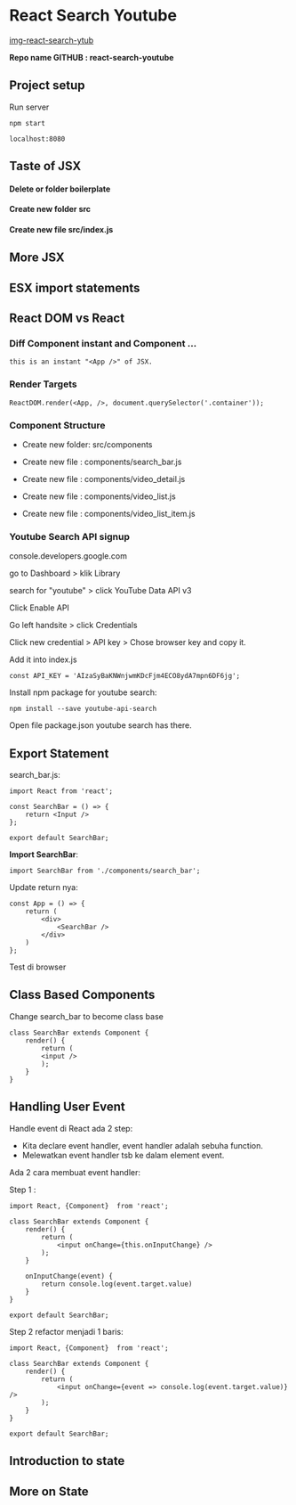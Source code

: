 # React Search Youtube

[img-react-search-ytub](http://res.cloudinary.com/medio/image/upload/c_scale,h_1100,w_800/v1512036851/final_app_react_search_ycvr6k.jpg)


**Repo name GITHUB : react-search-youtube**


## Project setup

Run server

    npm start

    localhost:8080

## Taste of JSX

#### Delete or folder boilerplate

#### Create new folder src

#### Create new file src/index.js

## More JSX

## ESX import statements

## React DOM vs React

### Diff Component instant and Component ...

    this is an instant "<App />" of JSX.

### Render Targets

    ReactDOM.render(<App, />, document.querySelector('.container'));

### Component Structure

* Create new folder: src/components

* Create new file : components/search_bar.js

* Create new file : components/video_detail.js    

* Create new file : components/video_list.js    

* Create new file : components/video_list_item.js

### Youtube Search API signup

console.developers.google.com

go to Dashboard > klik Library

search for "youtube" > click YouTube Data API v3

Click Enable API

Go left handsite > click Credentials

Click new credential > API key > Chose browser key and copy it.

Add it into index.js

    const API_KEY = 'AIzaSyBaKNWnjwmKDcFjm4ECO8ydA7mpn6DF6jg';

Install npm package for youtube search:

    npm install --save youtube-api-search    

Open file package.json youtube search has there.

## Export Statement

search_bar.js:

    import React from 'react';

    const SearchBar = () => {
        return <Input />
    };

    export default SearchBar;

**Import SearchBar**:

    import SearchBar from './components/search_bar';

Update return nya:

    const App = () => {
        return (
            <div>
                <SearchBar />
            </div>
        )
    };

Test di browser        

## Class Based Components

Change search_bar to become class base 

    class SearchBar extends Component {
        render() {
            return (
            <input />
            );
        }
    }

## Handling User Event

Handle event di React ada 2 step:

* Kita declare event handler, event handler adalah sebuha function.
* Melewatkan event handler tsb ke dalam element event.

Ada 2 cara membuat event handler:

Step 1 :

    import React, {Component}  from 'react';

    class SearchBar extends Component {
        render() {
            return (
                <input onChange={this.onInputChange} />
            );
        }

        onInputChange(event) {
            return console.log(event.target.value)
        }
    }

    export default SearchBar;

Step 2 refactor menjadi 1 baris:

    import React, {Component}  from 'react';

    class SearchBar extends Component {
        render() {
            return (
                <input onChange={event => console.log(event.target.value)} />
            );
        }
    }

    export default SearchBar;         

## Introduction to state

## More on State       


